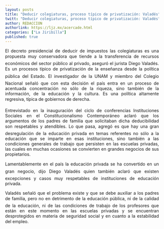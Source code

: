 ```yaml
---
layout: posts
title: "Deducir colegiaturas, proceso típico de privatización: Valadés"
twitt: "Deducir colegiaturas, proceso típico de privatización: Valadés"
author: REDACCION
authorlink: https://ljz.mx/acercade.html
categories: ["La Jiribilla"]
published: true
---
```

<div style="text-align: justify;">
  <p align="justify">
    El decreto presidencial de deducir de impuestos las colegiaturas es una propuesta muy conservadora que tiende a la transferencia de recursos económicos del sector público al privado, aseguró el jurista Diego Valadés. Es un procesos típico de privatización de la enseñanza desde la política pública del Estado. El investigador de la UNAM y miembro del Colegio Nacional señaló que con esta decisión el país entra en un proceso de acentuada concentración no sólo de la riqueza, sino también de la información, de la educación y la cultura. Es una política altamente regresiva, típica de gobiernos de derecha.
  </p>
  
  <p align="justify">
    Entrevistado en la inauguración del ciclo de conferencias Instituciones Sociales en el Constitucionalismo Contemporáneo aclaró que los argumentos de los padres de familia que solicitaban dicha deducibilidad son respetables y atendibles. Lo que pasa, agregó es que hay una gran desregulación de la educación privada en temas referentes no sólo a la educación que se imparte en esas instituciones, sino también a las condiciones generales de trabajo que persisten en las escuelas privadas, las cuales en muchas ocasiones se convierten en grandes negocios de sus propietarios.
  </p>
  
  <p align="justify">
    Lamentablemente en el país la educación privada se ha convertido en un gran negocio, dijo Diego Valadés quien también aclaró que existen excepciones y casos muy respetables de instituciones de educación privada.
  </p>
  
  <p align="justify">
    Valadés señaló que el problema existe y que se debe auxiliar a los padres de familia, pero no en detrimento de la educación pública, ni de la calidad de la educación, ni de las condiciones de trabajo de los profesores que están en este momento en las escuelas privadas y se encuentran desprotegidos en materia de seguridad social y en cuanto a la estabilidad del empleo.
  </p>
</div>
